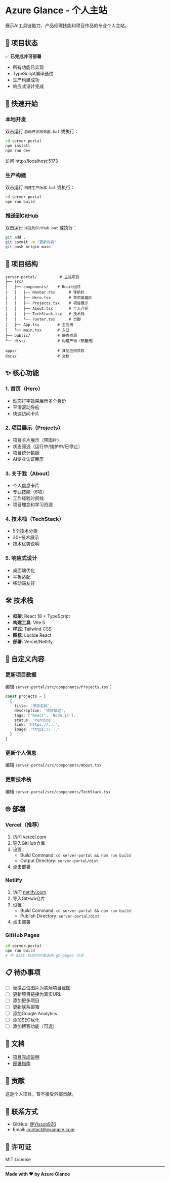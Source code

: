 # Azure Glance - 个人主站

展示AI工具链能力、产品经理技能和项目作品的专业个人主站。

## 🎯 项目状态

✅ **已完成并可部署**

- 所有功能已实现
- TypeScript编译通过
- 生产构建成功
- 响应式设计完成

## 🚀 快速开始

### 本地开发

双击运行 `启动开发服务器.bat` 或执行：

```bash
cd server-portal
npm install
npm run dev
```

访问 http://localhost:5173

### 生产构建

双击运行 `构建生产版本.bat` 或执行：

```bash
cd server-portal
npm run build
```

### 推送到GitHub

双击运行 `推送到GitHub.bat` 或执行：

```bash
git add .
git commit -m "更新内容"
git push origin main
```

## 📁 项目结构

```
server-portal/          # 主站项目
├── src/
│   ├── components/    # React组件
│   │   ├── Navbar.tsx      # 导航栏
│   │   ├── Hero.tsx        # 首页英雄区
│   │   ├── Projects.tsx    # 项目展示
│   │   ├── About.tsx       # 个人介绍
│   │   ├── TechStack.tsx   # 技术栈
│   │   └── Footer.tsx      # 页脚
│   ├── App.tsx        # 主应用
│   └── main.tsx       # 入口
├── public/            # 静态资源
└── dist/              # 构建产物（部署用）

apps/                  # 其他应用项目
docs/                  # 文档
```

## ✨ 核心功能

### 1. 首页（Hero）
- 动态打字效果展示多个身份
- 平滑滚动导航
- 快速访问卡片

### 2. 项目展示（Projects）
- 项目卡片展示（带图片）
- 状态筛选（运行中/维护中/已停止）
- 项目统计数据
- AI专业认证展示

### 3. 关于我（About）
- 个人信息卡片
- 专业技能（6项）
- 工作经验时间线
- 项目理念和学习资源

### 4. 技术栈（TechStack）
- 5个技术分类
- 30+技术展示
- 技术优势说明

### 5. 响应式设计
- 桌面端优化
- 平板适配
- 移动端友好

## 🛠️ 技术栈

- **框架**: React 18 + TypeScript
- **构建工具**: Vite 5
- **样式**: Tailwind CSS
- **图标**: Lucide React
- **部署**: Vercel/Netlify

## 📝 自定义内容

### 更新项目数据

编辑 `server-portal/src/components/Projects.tsx`：

```typescript
const projects = [
  {
    title: '项目名称',
    description: '项目描述',
    tags: ['React', 'Node.js'],
    status: 'running',
    link: 'https://...',
    image: 'https://...'
  }
]
```

### 更新个人信息

编辑 `server-portal/src/components/About.tsx`

### 更新技术栈

编辑 `server-portal/src/components/TechStack.tsx`

## 🌐 部署

### Vercel（推荐）

1. 访问 [vercel.com](https://vercel.com)
2. 导入GitHub仓库
3. 设置：
   - Build Command: `cd server-portal && npm run build`
   - Output Directory: `server-portal/dist`
4. 点击部署

### Netlify

1. 访问 [netlify.com](https://netlify.com)
2. 导入GitHub仓库
3. 设置：
   - Build Command: `cd server-portal && npm run build`
   - Publish Directory: `server-portal/dist`
4. 点击部署

### GitHub Pages

```bash
cd server-portal
npm run build
# 将 dist 目录内容推送到 gh-pages 分支
```

## 📋 待办事项

- [ ] 替换占位图片为实际项目截图
- [ ] 更新项目链接为真实URL
- [ ] 添加更多项目
- [ ] 更新联系邮箱
- [ ] 添加Google Analytics
- [ ] 添加SEO优化
- [ ] 添加博客功能（可选）

## 📄 文档

- [项目完成说明](./项目完成说明.md)
- [部署指南](./server-portal/DEPLOYMENT.md)

## 🤝 贡献

这是个人项目，暂不接受外部贡献。

## 📧 联系方式

- GitHub: [@Ylsssq926](https://github.com/Ylsssq926)
- Email: contact@example.com

## 📜 许可证

MIT License

---

**Made with ❤️ by Azure Glance**
